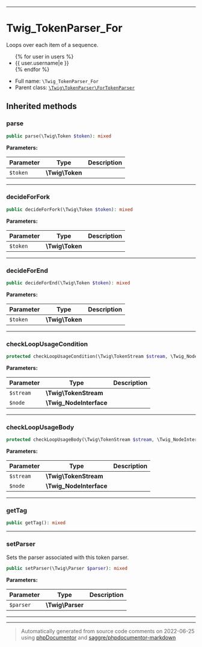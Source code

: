 ***

# Twig_TokenParser_For

Loops over each item of a sequence.

<ul>
 {% for user in users %}
   <li>{{ user.username|e }}</li>
 {% endfor %}
</ul>

* Full name: `\Twig_TokenParser_For`
* Parent class: [`\Twig\TokenParser\ForTokenParser`](./Twig/TokenParser/ForTokenParser.md)






## Inherited methods


### parse



```php
public parse(\Twig\Token $token): mixed
```








**Parameters:**

| Parameter | Type | Description |
|-----------|------|-------------|
| `$token` | **\Twig\Token** |  |




***

### decideForFork



```php
public decideForFork(\Twig\Token $token): mixed
```








**Parameters:**

| Parameter | Type | Description |
|-----------|------|-------------|
| `$token` | **\Twig\Token** |  |




***

### decideForEnd



```php
public decideForEnd(\Twig\Token $token): mixed
```








**Parameters:**

| Parameter | Type | Description |
|-----------|------|-------------|
| `$token` | **\Twig\Token** |  |




***

### checkLoopUsageCondition



```php
protected checkLoopUsageCondition(\Twig\TokenStream $stream, \Twig_NodeInterface $node): mixed
```








**Parameters:**

| Parameter | Type | Description |
|-----------|------|-------------|
| `$stream` | **\Twig\TokenStream** |  |
| `$node` | **\Twig_NodeInterface** |  |




***

### checkLoopUsageBody



```php
protected checkLoopUsageBody(\Twig\TokenStream $stream, \Twig_NodeInterface $node): mixed
```








**Parameters:**

| Parameter | Type | Description |
|-----------|------|-------------|
| `$stream` | **\Twig\TokenStream** |  |
| `$node` | **\Twig_NodeInterface** |  |




***

### getTag



```php
public getTag(): mixed
```











***

### setParser

Sets the parser associated with this token parser.

```php
public setParser(\Twig\Parser $parser): mixed
```








**Parameters:**

| Parameter | Type | Description |
|-----------|------|-------------|
| `$parser` | **\Twig\Parser** |  |




***


***
> Automatically generated from source code comments on 2022-06-25 using [phpDocumentor](http://www.phpdoc.org/) and [saggre/phpdocumentor-markdown](https://github.com/Saggre/phpDocumentor-markdown)
